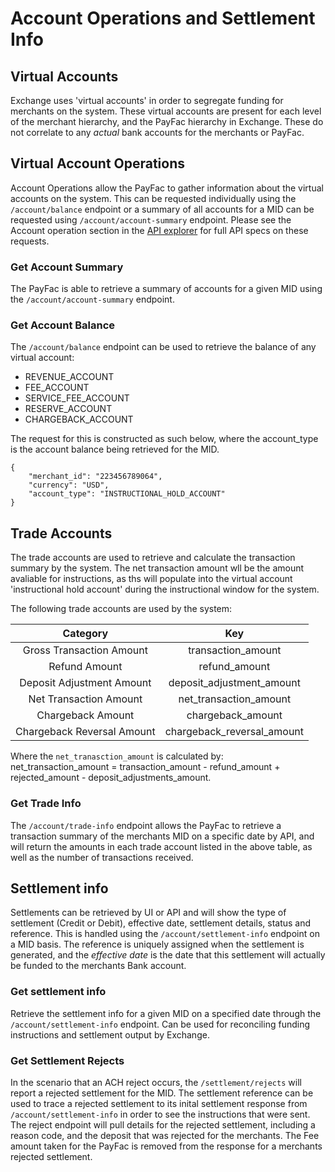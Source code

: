#  Account Operations and Settlement Info
## Virtual Accounts  

Exchange uses 'virtual accounts' in order to segregate funding for merchants on the system. These virtual accounts are present for each level of the merchant hierarchy, and the PayFac hierarchy in Exchange. These do not correlate to any *actual* bank accounts for the merchants or PayFac.

## Virtual Account Operations

Account Operations allow the PayFac to gather information about the virtual accounts on the system. This can be requested individually using the `/account/balance` endpoint or a summary of all accounts for a MID can be requested using `/account/account-summary` endpoint. Please see the Account operation section in the  [API explorer](../api?type=post&path=/v1/apis) for full API specs on these requests.

### Get Account Summary

The PayFac is able to retrieve a summary of accounts for a given MID using the `/account/account-summary` endpoint. 

### Get Account Balance

The `/account/balance` endpoint can be used to retrieve the balance of any virtual account: 
- REVENUE_ACCOUNT
- FEE_ACCOUNT
- SERVICE_FEE_ACCOUNT
- RESERVE_ACCOUNT
- CHARGEBACK_ACCOUNT

The request for this is constructed as such below, where the account_type is the account balance being retrieved for the MID.

```
{
    "merchant_id": "223456789064",
    "currency": "USD",
    "account_type": "INSTRUCTIONAL_HOLD_ACCOUNT"
}
```

## Trade Accounts

The trade accounts are used to retrieve and calculate the transaction summary by the system. The net transaction amount wll be the amount avaliable for instructions, as ths will populate into the virtual account 'instructional hold account' during the instructional window for the system.

The following trade accounts are used by the system:

| Category      | Key |
| :---:        |    :----:   |
| Gross Transaction Amount      | transaction_amount       |
| Refund Amount   | refund_amount        |
| Deposit Adjustment Amount      | deposit_adjustment_amount       |
| Net Transaction Amount   | net_transaction_amount        |
| Chargeback Amount      | chargeback_amount       |
| Chargeback Reversal Amount   | chargeback_reversal_amount        |

Where the `net_tranasction_amount` is calculated by:  
net_transaction_amount = transaction_amount - refund_amount + rejected_amount - deposit_adjustments_amount.

### Get Trade Info

The `/account/trade-info` endpoint allows the PayFac to retrieve a transaction summary of the merchants MID on a specific date by API, and will return the amounts in each trade account listed in the above table, as well as the number of transactions received.

## Settlement info

Settlements can be retrieved by UI or API and will show the type of settlement (Credit or Debit), effective date, settlement details, status and reference. 
This is handled using the `/account/settlement-info` endpoint on a MID basis.
The reference is uniquely assigned when the settlement is generated, and the *effective date* is the date that this settlement will actually be funded to the merchants Bank account.

### Get settlement info

Retrieve the settlement info for a given MID on a specified date through the `/account/settlement-info` endpoint. Can be used for reconciling funding instructions and settlement output by Exchange.

### Get Settlement Rejects

In the scenario that an ACH reject occurs, the `/settlement/rejects` will report a rejected settlement for the MID.
The settlement reference can be used to trace a rejected settlement to its inital settlement response from `/account/settlement-info` in order to see the instructions that were sent. The reject endpoint will pull details for the rejected settlement, including a reason code, and the deposit that was rejected for the merchants. The Fee amount taken for the PayFac is removed from the response for a merchants rejected settlement. 

